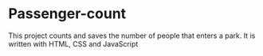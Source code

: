 # Passenger-count
This project counts and saves the number of people that enters a park. It is written with HTML, CSS and JavaScript
